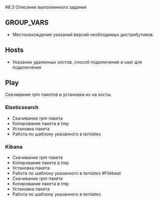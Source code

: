 #8.3 Описание выполненного задания
## GROUP_VARS
* Местонахождение указаний версий необходимых дистрибутивов.
## Hosts
* Указание удаленных хостов, способ подключения и user для подключения
## Play
Скачивание rpm пакетов и установка их на хосты.
### Elasticsearch 
* Скачивание rpm пакета 
* Копирование пакета в tmp 
* Установка пакета 
* Работа по шаблону указанного в temlates
### Kibana
* Скачивание rpm пакета 
* Копирование пакета в tmp 
* Установка пакета 
* Работа по шаблону указанного в temlates
#Filebeat
* Скачивание rpm пакета 
* Копирование пакета в tmp 
* Установка пакета 
* Работа по шаблону указанного в temlates